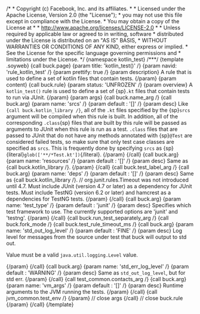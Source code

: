 /\* \* Copyright (c) Facebook, Inc. and its affiliates. \* \* Licensed
under the Apache License, Version 2.0 (the \"License\"); \* you may not
use this file except in compliance with the License. \* You may obtain a
copy of the License at \* \* http://www.apache.org/licenses/LICENSE-2.0
\* \* Unless required by applicable law or agreed to in writing,
software \* distributed under the License is distributed on an \"AS IS\"
BASIS, \* WITHOUT WARRANTIES OR CONDITIONS OF ANY KIND, either express
or implied. \* See the License for the specific language governing
permissions and \* limitations under the License. \*/ {namespace
kotlin_test} /\*\*\*/ {template .soyweb} {call buck.page} {param title:
\'kotlin_test()\' /} {param navid: \'rule_kotlin_test\' /} {param
prettify: true /} {param description} A rule that is used to define a
set of kotlin files that contain tests. {/param} {param content} {call
buck.rule} {param status: \'UNFROZEN\' /} {param overview} A
`kotlin_test()` rule is used to define a set of {sp}`.kt` files that
contain tests to run via JUnit. {/param} {param args} {call
buck.name_arg /} {call buck.arg} {param name: \'srcs\' /} {param default
: \'\[\]\' /} {param desc} Like `{call buck.kotlin_library /}`, all of
the `.kt` files specified by the {sp}`srcs` argument will be compiled
when this rule is built. In addition, all of the corresponding
`.class`{sp} files that are built by this rule will be passed as
arguments to JUnit when this rule is run as a test. `.class` files that
are passed to JUnit that do not have any methods annotated with
{sp}`@Test` are considered failed tests, so make sure that only test
case classes are specified as `srcs`. This is frequently done by
specifying `srcs` as {sp}{literal}`glob(['**/*Test.kt'])`{/literal}.
{/param} {/call} {call buck.arg} {param name: \'resources\' /} {param
default : \'\[\]\' /} {param desc} Same as {call buck.kotlin_library /}.
{/param} {/call} {call buck.test_label_arg /} {call buck.arg} {param
name: \'deps\' /} {param default : \'\[\]\' /} {param desc} Same as
{call buck.kotlin_library /}. // org.junit.rules.Timeout was not
introduced until 4.7. Must include JUnit (version 4.7 or later) as a
dependency for JUnit tests. Must include TestNG (version 6.2 or later)
and hamcrest as a dependencies for TestNG tests. {/param} {/call} {call
buck.arg} {param name: \'test_type\' /} {param default : \'junit\' /}
{param desc} Specifies which test framework to use. The currently
supported options are \'junit\' and \'testng\'. {/param} {/call} {call
buck.run_test_separately_arg /} {call buck.fork_mode /} {call
buck.test_rule_timeout_ms /} {call buck.arg} {param name:
\'std_out_log_level\' /} {param default : \'FINE\' /} {param desc} Log
level for messages from the source under test that buck will output to
std out.

Value must be a valid `java.util.logging.Level` value.

{/param} {/call} {call buck.arg} {param name: \'std_err_log_level\' /}
{param default : \'WARNING\' /} {param desc} Same as
`std_out_log_level`, but for std err. {/param} {/call} {call
test_common.contacts_arg /} {call buck.arg} {param name: \'vm_args\' /}
{param default : \'\[\]\' /} {param desc} Runtime arguments to the JVM
running the tests. {/param} {/call} {call jvm_common.test_env /}
{/param} // close args {/call} // close buck.rule {/param} {/call}
{/template}
